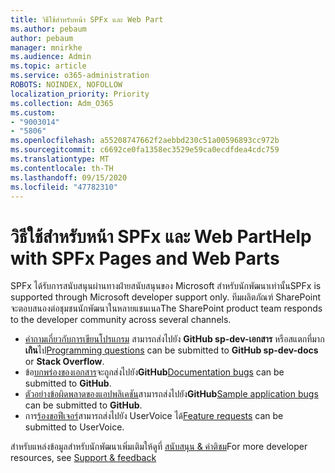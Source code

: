 ```yaml
---
title: วิธีใช้สำหรับหน้า SPFx และ Web Part
ms.author: pebaum
author: pebaum
manager: mnirkhe
ms.audience: Admin
ms.topic: article
ms.service: o365-administration
ROBOTS: NOINDEX, NOFOLLOW
localization_priority: Priority
ms.collection: Adm_O365
ms.custom:
- "9003014"
- "5806"
ms.openlocfilehash: a55208747662f2aebbd230c51a00596893cc972b
ms.sourcegitcommit: c6692ce0fa1358ec3529e59ca0ecdfdea4cdc759
ms.translationtype: MT
ms.contentlocale: th-TH
ms.lasthandoff: 09/15/2020
ms.locfileid: "47782310"
---
```

# <a name="help-with-spfx-pages-and-web-parts"></a><span data-ttu-id="d966e-102">วิธีใช้สำหรับหน้า SPFx และ Web Part</span><span class="sxs-lookup"><span data-stu-id="d966e-102">Help with SPFx Pages and Web Parts</span></span>

<span data-ttu-id="d966e-103">SPFx ได้รับการสนับสนุนผ่านทางฝ่ายสนับสนุนของ Microsoft สำหรับนักพัฒนาเท่านั้น</span><span class="sxs-lookup"><span data-stu-id="d966e-103">SPFx is supported through Microsoft developer support only.</span></span> <span data-ttu-id="d966e-104">ทีมผลิตภัณฑ์ SharePoint จะตอบสนองต่อชุมชนนักพัฒนาในหลายแชนเนล</span><span class="sxs-lookup"><span data-stu-id="d966e-104">The SharePoint product team responds to the developer community across several channels.</span></span>

- <span data-ttu-id="d966e-105">[คำถามเกี่ยวกับการเขียนโปรแกรม](https://docs.microsoft.com/sharepoint/dev/support-feedback#programming-questions)  สามารถส่งไปยัง  **GitHub sp-dev-เอกสาร**  หรือสแตกที่มาก  **เกิน**ไป</span><span class="sxs-lookup"><span data-stu-id="d966e-105">[Programming questions](https://docs.microsoft.com/sharepoint/dev/support-feedback#programming-questions)  can be submitted to  **GitHub sp-dev-docs**  or  **Stack Overflow**.</span></span>
- <span data-ttu-id="d966e-106">ข้อ[บกพร่องของเอกสาร](https://docs.microsoft.com/sharepoint/dev/support-feedback#documentation-bugs)จะถูกส่งไปยัง**GitHub**</span><span class="sxs-lookup"><span data-stu-id="d966e-106">[Documentation bugs](https://docs.microsoft.com/sharepoint/dev/support-feedback#documentation-bugs)  can be submitted to **GitHub**.</span></span>
- <span data-ttu-id="d966e-107">[ตัวอย่างข้อผิดพลาดของแอปพลิเคชัน](https://docs.microsoft.com/sharepoint/dev/support-feedback#sample-application-bugs)สามารถส่งไปยัง**GitHub**</span><span class="sxs-lookup"><span data-stu-id="d966e-107">[Sample application bugs](https://docs.microsoft.com/sharepoint/dev/support-feedback#sample-application-bugs)  can be submitted to  **GitHub**.</span></span>
- <span data-ttu-id="d966e-108">การ[ร้องขอฟีเจอร์](https://docs.microsoft.com/sharepoint/dev/support-feedback#feature-requests)สามารถส่งไปยัง UserVoice ได้</span><span class="sxs-lookup"><span data-stu-id="d966e-108">[Feature requests](https://docs.microsoft.com/sharepoint/dev/support-feedback#feature-requests)  can be submitted to UserVoice.</span></span>

<span data-ttu-id="d966e-109">สำหรับแหล่งข้อมูลสำหรับนักพัฒนาเพิ่มเติมให้ดูที่  [สนับสนุน & คำติชม](https://docs.microsoft.com/sharepoint/dev/support-feedback)</span><span class="sxs-lookup"><span data-stu-id="d966e-109">For more developer resources, see  [Support & feedback](https://docs.microsoft.com/sharepoint/dev/support-feedback)</span></span>